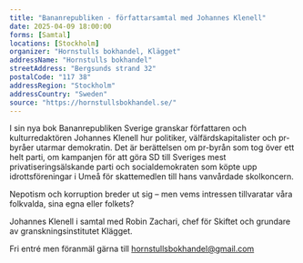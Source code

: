```yaml
---
title: "Bananrepubliken - författarsamtal med Johannes Klenell"
date: 2025-04-09 18:00:00
forms: [Samtal]
locations: [Stockholm]
organizer: "Hornstulls bokhandel, Klägget"
addressName: "Hornstulls bokhandel"
streetAddress: "Bergsunds strand 32"
postalCode: "117 38"
addressRegion: "Stockholm"
addressCountry: "Sweden"
source: "https://hornstullsbokhandel.se/"
---
```

I sin nya bok Bananrepubliken Sverige granskar författaren och kulturredaktören Johannes Klenell hur politiker, välfärdskapitalister och pr-byråer utarmar demokratin. Det är berättelsen om pr-byrån som tog över ett helt parti, om kampanjen för att göra SD till Sveriges mest privatiseringsälskande parti och socialdemokraten som köpte upp idrottsföreningar i Umeå för skattemedlen till hans vanvårdade skolkoncern.

Nepotism och korruption breder ut sig – men vems intressen tillvaratar våra folkvalda, sina egna eller folkets?

Johannes Klenell i samtal med Robin Zachari, chef för Skiftet och grundare av granskningsinstitutet Klägget.

Fri entré men föranmäl gärna till hornstullsbokhandel@gmail.com